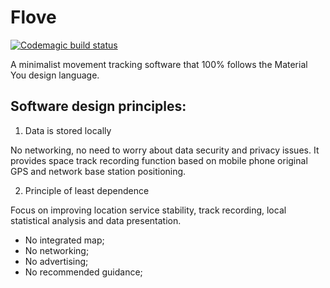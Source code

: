 # Flove
[![Codemagic build status](https://api.codemagic.io/apps/6540319b28820fa34aba188b/6540319b28820fa34aba188a/status_badge.svg)](https://codemagic.io/apps/6540319b28820fa34aba188b/6540319b28820fa34aba188a/latest_build)

A minimalist movement tracking software that 100% follows the Material You design language.

## Software design principles:

1. Data is stored locally

No networking, no need to worry about data security and privacy issues. It provides space track recording function based on mobile phone original GPS and network base station positioning.

2. Principle of least dependence

Focus on improving location service stability, track recording, local statistical analysis and data presentation.

- No integrated map;
- No networking;
- No advertising;
- No recommended guidance;
 